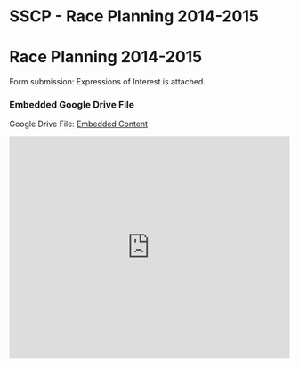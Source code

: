 # SSCP - Race Planning 2014-2015

# Race Planning 2014-2015

Form submission: Expressions of Interest is attached. 

[](https://drive.google.com/folderview?id=1AAEbXQNTN2ZXuq49l3xvphs6sfIRqbyY)

### Embedded Google Drive File

Google Drive File: [Embedded Content](https://drive.google.com/embeddedfolderview?id=1AAEbXQNTN2ZXuq49l3xvphs6sfIRqbyY#list)

<iframe width="100%" height="400" src="https://drive.google.com/embeddedfolderview?id=1AAEbXQNTN2ZXuq49l3xvphs6sfIRqbyY#list" frameborder="0"></iframe>

